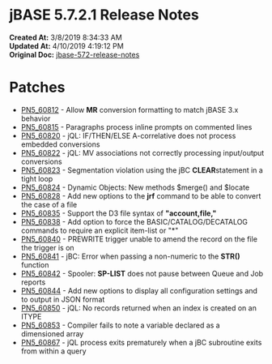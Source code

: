 # jBASE 5.7.2.1 Release Notes

**Created At:** 3/8/2019 8:34:33 AM  
**Updated At:** 4/10/2019 4:19:12 PM  
**Original Doc:** [jbase-572-release-notes](https://docs.jbase.com/5-7-2-release-notes/jbase-572-release-notes)  


# Patches

- [PN5\_60812](./../pn5_60812) - Allow **MR** conversion formatting to match jBASE 3.x behavior
- [PN5\_60815](./../pn5_60815) - Paragraphs process inline prompts on commented lines
- [PN5\_60820](./../pn5_60820) - jQL: IF/THEN/ELSE A-correlative does not process embedded conversions
- [PN5\_60822](./../pn5_60822) - jQL: MV associations not correctly processing input/output conversions
- [PN5\_60823](./../pn5_60823) - Segmentation violation using the jBC **CLEAR**statement in a tight loop
- [PN5\_60824](./../pn5_60824) - Dynamic Objects: New methods $merge() and $locate
- [PN5\_60828](pn5_60826) - Add new options to the **jrf** command to be able to convert the case of a file
- [PN5\_60835](./../pn5_60835) - Support the D3 file syntax of **"account,file,"**
- [PN5\_60838](./../pn5_60838) - Add option to force the BASIC/CATALOG/DECATALOG commands to require an explicit item-list or "\*"
- [PN5\_60840](./../../pn5_60840) - PREWRITE trigger unable to amend the record on the file the trigger is on
- [PN5\_60841](./../pn5_60841) - jBC: Error when passing a non-numeric to the **STR()** function
- [PN5\_60842](./../pn5_60842) - Spooler: **SP-LIST** does not pause between Queue and Job reports
- [PN5\_60844](./../pn5_60844) - Add new options to display all configuration settings and to output in JSON format
- [PN5\_60850](./../pn5_60850) - jQL: No records returned when an index is created on an ITYPE
- [PN5\_60853](PN5_60853) - Compiler fails to note a variable declared as a dimensioned array
- [PN5\_60867](./../pn5_60867) - jQL process exits prematurely when a jBC subroutine exits from within a query



